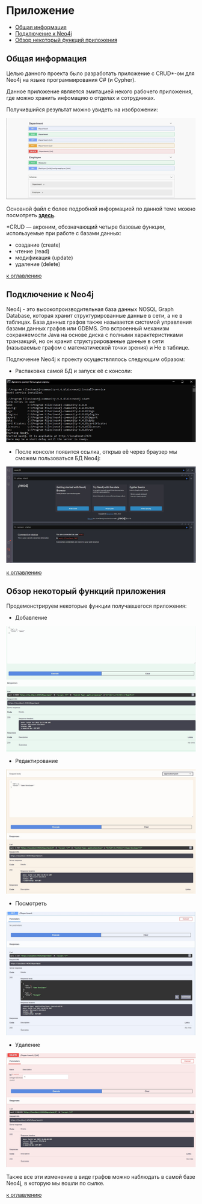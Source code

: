 # Приложение

+ [Общая информация](#общая-информация)
+ [Подключение к Neo4j](#подключение-к-neo4j)
+ [Обзор некоторый функций приложения](#обзор-некоторых-функций-приложения)

  
## Общая информация

Целью данного проекта было разработать приложение с CRUD*-ом для Neo4j на языке программирования C# (и Cypher).

Данное приложение является эмитацией некого рабочего приложения, где можно хранить инфомацию о отделах и сотрудниках.  

Получившийся результат можно увидеть на изоброжении:

![Images](Resources/img.jpg)

Основной файл с более подробной информацией по данной теме можно посмотреть [**здесь**](https://gitlab.com/interviewnet/Questions/-/blob/main/Database/NoSQL.md).

*CRUD — акроним, обозначающий четыре базовые функции, используемые при работе с базами данных:
- создание (create)
- чтение (read)
- модификация (update)
- удаление (delete)

[к оглавлению](#текстовое-приложение)

## Подключение к Neo4j

Neo4j - это высокопроизводительная база данных NOSQL Graph Database, которая хранит структурированные данные в сети, а не в таблицах.
База данных графов также называется системой управления базами данных графов или GDBMS.
Это встроенный механизм сохраняемости Java на основе диска с полными характеристиками транзакций, но он хранит структурированные данные в сети (называемые графом с математической точки зрения) и Не в таблице.

Подлючение Neo4j к проекту осуществлялось следующим образом:

- Распаковка самой БД и запуск её с консоли:

![Images](Resources/img2.jpg)

- После консоли появится ссылка, открыв её через браузер мы сможем пользоваться БД Neo4j:

![Images](Resources/img3.jpg)


[к оглавлению](#текстовое-приложение)

## Обзор некоторый функций приложения

Продемонстрируем некоторые функции получавшегося приложения:

- Добавление

![Images](Resources/img4.jpg)

- Редактирование

![Images](Resources/img5.jpg)

- Посмотреть 

![Images](Resources/img6.jpg)

- Удаление

![Images](Resources/img7.jpg)

Также все эти изменение в виде графов можно наблюдать в самой базе Neo4j, в которую мы вошли по сылке.


[к оглавлению](#текстовое-приложение)
